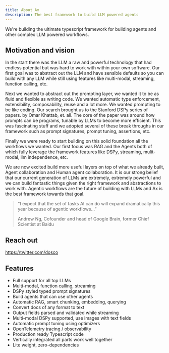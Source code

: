 ```yaml
---
title: About Ax
description: The best framework to build LLM powered agents
---
```


We're building the ultimate typescript framework for building agents and other complex LLM powered workflows.

## Motivation and vision

In the start there was the LLM a raw and powerful technology that had endless potential but was hard to work with within your own software. Our first goal was to abstract out the LLM and have sensible defaults so you can build with any LLM while still using features like multi-modal, streaming, function calling, etc.

Next we wanted to abstract out the prompting layer, we wanted it to be as fluid and flexible as writing code. We wanted automatic type enforcement, extensibility, composability, reuse and a lot more. We wanted prompting to be like coding. Our search brought us to the Stanford DSPy series of papers. by Omar Khattab, et. all. The core of the paper was around how prompts can be programs, tunable by LLMs to become more efficient. This was fascinating stuff and we adopted several of these break throughs in our framework such as prompt signatures, prompt tuning, assertions, etc.

Finally we were ready to start building on this solid foundation all the workflows we wanted. Our first focus was RAG and the Agents both of which fully leverage the framework features like DSPy, streaming, mulit-modal, llm independence, etc.

We are now excited build more useful layers on top of what we already built, Agent collaboration and Human agent collaboration. It is our strong belief that our current generation of LLMs are extremely, extremely powerful and we can build fantastic things given the right framework and abstractions to work with. Agentic workflows are the future of building with LLMs and Ax is the best framework towards that goal.

> "I expect that the set of tasks AI can do will expand dramatically this year because of agentic workflows…”
>
> Andrew Ng, Cofounder and head of Google Brain, former Chief Scientist at Baidu

## Reach out

https://twitter.com/dosco

## Features

- Full support for all top LLMs
- Multi-modal, function calling, streaming
- DSPy styled typed prompt signatures
- Build agents that can use other agents
- Automatic RAG, smart chunking, embedding, querying
- Convert docs of any format to text
- Output fields parsed and validated while streaming
- Multi-modal DSPy supported, use images with text fields
- Automatic prompt tuning using optimizers
- OpenTelemetry tracing / observability
- Production ready Typescript code
- Vertically integrated all parts work well together
- Lite weight, zero-dependencies
